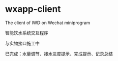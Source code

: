 # wxapp-client
 The client of IWD on Wechat miniprogram


智能饮水系统交互程序

与实物接口施工中

已完成：水量调节、接水进度提示、完成提示、记录总结
